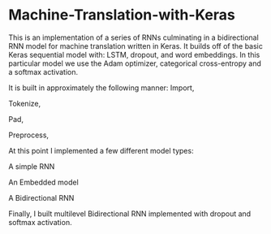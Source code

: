# Machine-Translation-with-Keras
This is an implementation of a series of RNNs culminating in a bidirectional RNN model for machine translation written in Keras. It builds off of the basic Keras sequential model with: LSTM, dropout, and word embeddings. In this particular model we use the Adam optimizer, categorical cross-entropy and a softmax activation.


It is built in approximately the following manner:
Import,

Tokenize,

Pad,

Preprocess,


At this point I implemented a few different model types:

A simple RNN

An Embedded model

A Bidirectional RNN

Finally, I built multilevel Bidirectional RNN implemented with dropout and softmax activation.
